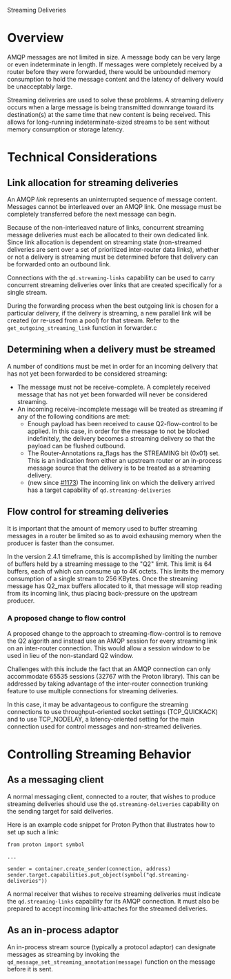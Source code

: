 <!-- Licensed to the Apache Software Foundation (ASF) under one -->
<!-- or more contributor license agreements.  See the NOTICE file -->
<!-- distributed with this work for additional information -->
<!-- regarding copyright ownership.  The ASF licenses this file -->
<!-- to you under the Apache License, Version 2.0 (the -->
<!-- "License"); you may not use this file except in compliance -->
<!-- with the License.  You may obtain a copy of the License at -->

<!--   http://www.apache.org/licenses/LICENSE-2.0 -->

<!-- Unless required by applicable law or agreed to in writing, -->
<!-- software distributed under the License is distributed on an -->
<!-- "AS IS" BASIS, WITHOUT WARRANTIES OR CONDITIONS OF ANY -->
<!-- KIND, either express or implied.  See the License for the -->
<!-- specific language governing permissions and limitations -->
<!-- under the License. -->

Streaming Deliveries

# Overview
AMQP messages are not limited in size.  A message body can be very large or even indeterminate in length.  If messages were completely received by a router before they were forwarded, there would be unbounded memory consumption to hold the message content and the latency of delivery would be unacceptably large.

Streaming deliveries are used to solve these problems.  A streaming delivery occurs when a large message is being transmitted downrange toward its destination(s) at the same time that new content is being received.  This allows for long-running indeterminate-sized streams to be sent without memory consumption or storage latency.

# Technical Considerations

## Link allocation for streaming deliveries
An AMQP _link_ represents an uninterrupted sequence of message content.  Messages cannot be interleaved over an AMQP link.  One message must be completely transferred before the next message can begin.

Because of the non-interleaved nature of links, concurrent streaming message deliveries must each be allocated to their own dedicated link.  Since link allocation is dependent on streaming state (non-streamed deliveries are sent over a set of prioritized inter-router data links), whether or not a delivery is streaming must be determined before that delivery can be forwarded onto an outbound link.

Connections with the `qd.streaming-links` capability can be used to carry concurrent streaming deliveries over links that are created specifically for a single stream.

During the forwarding process when the best outgoing link is chosen for a particular delivery, if the delivery is streaming, a new parallel link will be created (or re-used from a pool) for that stream.  Refer to the `get_outgoing_streaming_link` function in forwarder.c

## Determining when a delivery must be streamed
A number of conditions must be met in order for an incoming delivery that has not yet been forwarded to be considered streaming:

* The message must not be receive-complete.  A completely received message that has not yet been forwarded will never be considered streaming.
* An incoming receive-incomplete message will be treated as streaming if any of the following conditions are met:
    * Enough payload has been received to cause Q2-flow-control to be applied.  In this case, in order for the message to not be blocked indefinitely, the delivery becomes a streaming delivery so that the payload can be flushed outbound.
    * The Router-Annotations ra_flags has the STREAMING bit (0x01) set.  This is an indication from either an upstream router or an in-process message source that the delivery is to be treated as a streaming delivery.
    * (new since [#1173](https://github.com/skupperproject/skupper-router/issues/1173)) The incoming link on which the delivery arrived has a target capability of `qd.streaming-deliveries`

## Flow control for streaming deliveries
It is important that the amount of memory used to buffer streaming messages in a router be limited so as to avoid exhausing memory when the producer is faster than the consumer.

In the version 2.4.1 timeframe, this is accomplished by limiting the number of buffers held by a streaming message to the "Q2" limit.  This limit is 64 buffers, each of which can consume up to 4K octets.  This limits the memory consumption of a single stream to 256 KBytes.  Once the streaming message has Q2_max buffers allocated to it, that message will stop reading from its incoming link, thus placing back-pressure on the upstream producer.

### A proposed change to flow control
A proposed change to the approach to streaming-flow-control is to remove the Q2 algorith and instead use an AMQP session for every streaming link on an inter-router connection.  This would allow a session window to be used in lieu of the non-standard Q2 window.

Challenges with this include the fact that an AMQP connection can only accommodate 65535 sessions (32767 with the Proton library).  This can be addressed by taking advantage of the inter-router connection trunking feature to use multiple connections for streaming deliveries.

In this case, it may be advantageous to configure the streaming connections to use throughput-oriented socket settings (TCP_QUICKACK) and to use TCP_NODELAY, a latency-oriented setting for the main connection used for control messages and non-streamed deliveries.

# Controlling Streaming Behavior

## As a messaging client
A normal messaging client, connected to a router, that wishes to produce streaming deliveries should use the `qd.streaming-deliveries` capability on the sending target for said deliveries.

Here is an example code snippet for Proton Python that illustrates how to set up such a link:

```
from proton import symbol

...

sender = container.create_sender(connection, address)
sender.target.capabilities.put_object(symbol("qd.streaming-deliveries"))
```

A normal receiver that wishes to receive streaming deliveries must indicate the `qd.streaming-links` capability for its AMQP connection.  It must also be prepared to accept incoming link-attaches for the streamed deliveries.

## As an in-process adaptor

An in-process stream source (typically a protocol adaptor) can designate messages as streaming by invoking the `qd_message_set_streaming_annotation(message)` function on the message before it is sent.